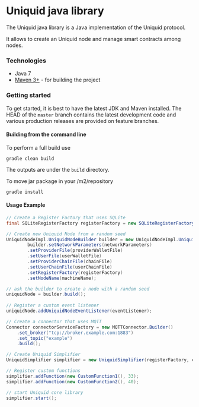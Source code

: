 Uniquid java library 
======================================

The Uniquid java library is a Java implementation of the Uniquid protocol.

It allows to create an Uniquid node and manage smart contracts among nodes.

### Technologies

* Java 7
* [Maven 3+](http://maven.apache.org) - for building the project

### Getting started

To get started, it is best to have the latest JDK and Maven installed. The HEAD of the `master` branch contains the latest development code and various production releases are provided on feature branches.

#### Building from the command line

To perform a full build use
```
gradle clean build
```
The outputs are under the `build` directory.

To move jar package in your /m2/repository
```
gradle install
```

#### Usage Example

```java
// Create a Register Factory that uses SQLite
final SQLiteRegisterFactory registerFactory = new SQLiteRegisterFactory("jdbc:sqlite:/tmp/register.db");

// Create new Uniquid Node from a random seed
UniquidNodeImpl.UniquidNodeBuilder builder = new UniquidNodeImpl.UniquidNodeBuilder();
		builder.setNetworkParameters(networkParameters)
		.setProviderFile(providerWalletFile)
		.setUserFile(userWalletFile)
		.setProviderChainFile(chainFile)
		.setUserChainFile(userChainFile)
		.setRegisterFactory(registerFactory)
		.setNodeName(machineName);

// ask the builder to create a node with a random seed
uniquidNode = builder.build();
	
// Register a custom event listener
uniquidNode.addUniquidNodeEventListener(eventListener);

// Create a connector that uses MQTT
Connector connectorServiceFactory = new MQTTConnector.Builder()
	.set_broker("tcp://broker.example.com:1883")
	.set_topic("example")
	.build();

// Create Uniquid Simplifier
UniquidSimplifier simplifier = new UniquidSimplifier(registerFactory, connectorServiceFactory, uniquidNode);

// Register custom functions
simplifier.addFunction(new CustomFunction1(), 33);
simplifier.addFunction(new CustomFunction2(), 40);

// start Uniquid core library
simplifier.start();

```
